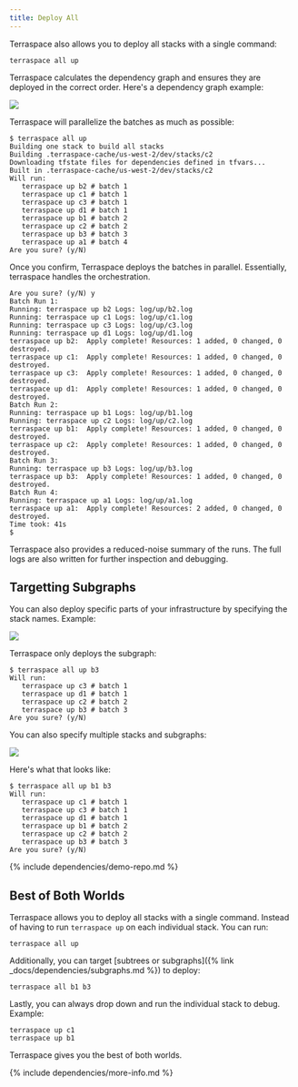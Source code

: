 ```yaml
---
title: Deploy All
---
```


Terraspace also allows you to deploy all stacks with a single command:

    terraspace all up

Terraspace calculates the dependency graph and ensures they are deployed in the correct order. Here's a dependency graph example:

![](https://img.boltops.com/boltops/tools/terraspace/dependencies/deploy-all-a1.png)

Terraspace will parallelize the batches as much as possible:

    $ terraspace all up
    Building one stack to build all stacks
    Building .terraspace-cache/us-west-2/dev/stacks/c2
    Downloading tfstate files for dependencies defined in tfvars...
    Built in .terraspace-cache/us-west-2/dev/stacks/c2
    Will run:
       terraspace up b2 # batch 1
       terraspace up c1 # batch 1
       terraspace up c3 # batch 1
       terraspace up d1 # batch 1
       terraspace up b1 # batch 2
       terraspace up c2 # batch 2
       terraspace up b3 # batch 3
       terraspace up a1 # batch 4
    Are you sure? (y/N)

Once you confirm, Terraspace deploys the batches in parallel. Essentially, terraspace handles the orchestration.

    Are you sure? (y/N) y
    Batch Run 1:
    Running: terraspace up b2 Logs: log/up/b2.log
    Running: terraspace up c1 Logs: log/up/c1.log
    Running: terraspace up c3 Logs: log/up/c3.log
    Running: terraspace up d1 Logs: log/up/d1.log
    terraspace up b2:  Apply complete! Resources: 1 added, 0 changed, 0 destroyed.
    terraspace up c1:  Apply complete! Resources: 1 added, 0 changed, 0 destroyed.
    terraspace up c3:  Apply complete! Resources: 1 added, 0 changed, 0 destroyed.
    terraspace up d1:  Apply complete! Resources: 1 added, 0 changed, 0 destroyed.
    Batch Run 2:
    Running: terraspace up b1 Logs: log/up/b1.log
    Running: terraspace up c2 Logs: log/up/c2.log
    terraspace up b1:  Apply complete! Resources: 1 added, 0 changed, 0 destroyed.
    terraspace up c2:  Apply complete! Resources: 1 added, 0 changed, 0 destroyed.
    Batch Run 3:
    Running: terraspace up b3 Logs: log/up/b3.log
    terraspace up b3:  Apply complete! Resources: 1 added, 0 changed, 0 destroyed.
    Batch Run 4:
    Running: terraspace up a1 Logs: log/up/a1.log
    terraspace up a1:  Apply complete! Resources: 2 added, 0 changed, 0 destroyed.
    Time took: 41s
    $

Terraspace also provides a reduced-noise summary of the runs. The full logs are also written for further inspection and debugging.

## Targetting Subgraphs

You can also deploy specific parts of your infrastructure by specifying the stack names. Example:

![](https://img.boltops.com/boltops/tools/terraspace/dependencies/deploy-all-a1-sub-b3.png)

Terraspace only deploys the subgraph:

    $ terraspace all up b3
    Will run:
       terraspace up c3 # batch 1
       terraspace up d1 # batch 1
       terraspace up c2 # batch 2
       terraspace up b3 # batch 3
    Are you sure? (y/N)

You can also specify multiple stacks and subgraphs:

![](https://img.boltops.com/boltops/tools/terraspace/dependencies/deploy-all-a1-sub-b1-b3.png)

Here's what that looks like:

    $ terraspace all up b1 b3
    Will run:
       terraspace up c1 # batch 1
       terraspace up c3 # batch 1
       terraspace up d1 # batch 1
       terraspace up b1 # batch 2
       terraspace up c2 # batch 2
       terraspace up b3 # batch 3
    Are you sure? (y/N)

{% include dependencies/demo-repo.md %}

## Best of Both Worlds

Terraspace allows you to deploy all stacks with a single command. Instead of having to run `terraspace up` on each individual stack. You can run:

    terraspace all up

Additionally, you can target [subtrees or subgraphs]({% link _docs/dependencies/subgraphs.md %}) to deploy:

    terraspace all b1 b3

Lastly, you can always drop down and run the individual stack to debug. Example:

    terraspace up c1
    terraspace up b1

Terraspace gives you the best of both worlds.

{% include dependencies/more-info.md %}